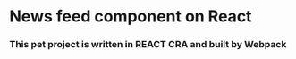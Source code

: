 # News feed component on React

### This pet project is written in REACT CRA and built by Webpack 


